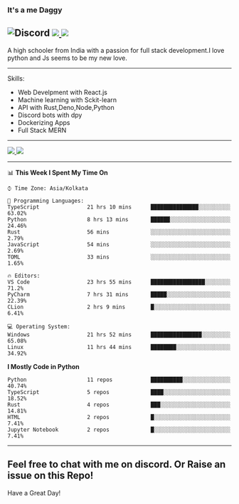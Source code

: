 
### It's a me Daggy

![Discord](https://img.shields.io/discord/491175207122370581?color=black&label=Discord&logo=discord) ![](https://img.shields.io/endpoint?url=https://dev.discordprofiles.me/api/badge/vscode/491174779278065689)<a href="https://github.com/Daggy1234">
  <img src="https://komarev.com/ghpvc/?username=Daggy1234&style=flat-square" />
</a>
 ----

A high schooler from India with a passion for full stack development.I love python and Js seems to be my new love. 

-----

Skills:

- Web Develpment with React.js
- Machine learning with Sckit-learn
- API with Rust,Deno,Node,Python
- Discord bots with dpy
- Dockerizing Apps
- Full Stack MERN

-----
<a href="https://github.com/Daggy1234">
  <img src="https://github-readme-stats.vercel.app/api?username=Daggy1234&show_icons=true&hide_border=true" />
</a><a href="https://github.com/Daggy1234">
  <img src="https://github-readme-stats.vercel.app/api/top-langs/?username=Daggy1234&layout=compact&langs_count=9&hide=css,html" />
</a>

---

<!--START_SECTION:waka-->
📊 **This Week I Spent My Time On** 

```text
⌚︎ Time Zone: Asia/Kolkata

💬 Programming Languages: 
TypeScript               21 hrs 10 mins      ███████████████░░░░░░░░░░   63.02% 
Python                   8 hrs 13 mins       ██████░░░░░░░░░░░░░░░░░░░   24.46% 
Rust                     56 mins             ░░░░░░░░░░░░░░░░░░░░░░░░░   2.79% 
JavaScript               54 mins             ░░░░░░░░░░░░░░░░░░░░░░░░░   2.69% 
TOML                     33 mins             ░░░░░░░░░░░░░░░░░░░░░░░░░   1.65%

🔥 Editors: 
VS Code                  23 hrs 55 mins      █████████████████░░░░░░░░   71.2% 
PyCharm                  7 hrs 31 mins       █████░░░░░░░░░░░░░░░░░░░░   22.39% 
CLion                    2 hrs 9 mins        █░░░░░░░░░░░░░░░░░░░░░░░░   6.41%

💻 Operating System: 
Windows                  21 hrs 52 mins      ████████████████░░░░░░░░░   65.08% 
Linux                    11 hrs 44 mins      ████████░░░░░░░░░░░░░░░░░   34.92%

```

**I Mostly Code in Python** 

```text
Python                   11 repos            ██████████░░░░░░░░░░░░░░░   40.74% 
TypeScript               5 repos             ████░░░░░░░░░░░░░░░░░░░░░   18.52% 
Rust                     4 repos             ███░░░░░░░░░░░░░░░░░░░░░░   14.81% 
HTML                     2 repos             █░░░░░░░░░░░░░░░░░░░░░░░░   7.41% 
Jupyter Notebook         2 repos             █░░░░░░░░░░░░░░░░░░░░░░░░   7.41%

```



<!--END_SECTION:waka-->

---

Feel free to chat with me on discord. Or Raise an issue on this Repo!
-----
Have a Great Day!
